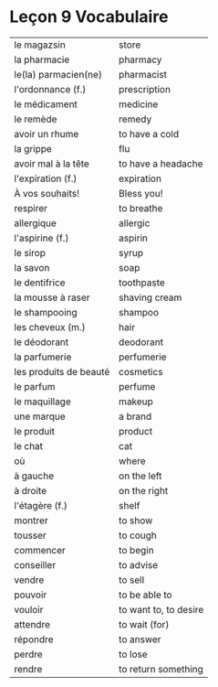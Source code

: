 # Leçon 9 Vocabulaire

|                        |                       |
|------------------------|-----------------------|
| le magazsin            | store                 |
| la pharmacie           | pharmacy              |
| le(la) parmacien(ne)   | pharmacist            |
| l'ordonnance (f.)      | prescription          |
| le médicament          | medicine              |
| le remède              | remedy                |
| avoir un rhume         | to have a cold        |
| la grippe              | flu                   |
| avoir mal à la tête    | to have a headache    |
| l'expiration (f.)      | expiration            |
| À vos souhaits!        | Bless you!            |
| respirer               | to breathe            |
| allergique             | allergic              |
| l'aspirine (f.)        | aspirin               |
| le sirop               | syrup                 |
| la savon               | soap                  |
| le dentifrice          | toothpaste            |
| la mousse à raser      | shaving cream         |
| le shampooing          | shampoo               |
| les cheveux (m.)       | hair                  |
| le déodorant           | deodorant             |
| la parfumerie          | perfumerie            |
| les produits de beauté | cosmetics             |
| le parfum              | perfume               |
| le maquillage          | makeup                |
| une marque             | a brand               |
| le produit             | product               |
| le chat                | cat                   |
| où                     | where                 |
| à gauche               | on the left           |
| à droite               | on the right          |
| l'étagère (f.)         | shelf                 |
| montrer                | to show               |
| tousser                | to cough              |
| commencer              | to begin              |
| conseiller             | to advise             |
| vendre                 | to sell               |
| pouvoir                | to be able to         |
| vouloir                | to want to, to desire |
| attendre               | to wait (for)         |
| répondre               | to answer             |
| perdre                 | to lose               |
| rendre                 | to return something   |


